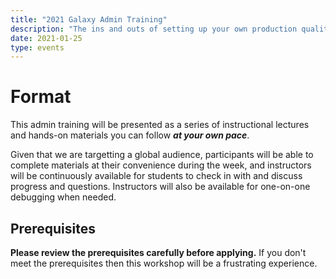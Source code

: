 ```yaml
---
title: "2021 Galaxy Admin Training"
description: "The ins and outs of setting up your own production quality Galaxy server."
date: 2021-01-25
type: events
---
```


# Format
This admin training will be presented as a series of instructional lectures and hands-on materials you can follow ***at your own pace***.

Given that we are targetting a global audience, participants will be able to complete materials at their convenience during the week, and instructors will be continuously available for students to check in with and discuss progress and questions. Instructors will also be available for one-on-one debugging when needed.

## Prerequisites
**Please review the prerequisites carefully before applying.** If you don't meet the prerequisites then this workshop will be a frustrating experience.
